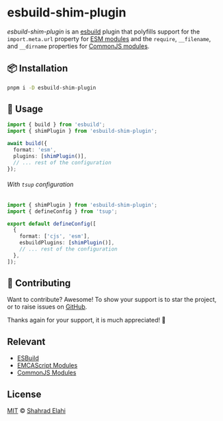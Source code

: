 # esbuild-shim-plugin

_esbuild-shim-plugin_ is an [esbuild](https://esbuild.github.io/) plugin that polyfills support for the `import.meta.url` property for [ESM modules](https://nodejs.org/api/esm.html) and the `require`, `__filename`, and `__dirname` properties for [CommonJS modules](https://nodejs.org/api/modules.html).

## 📦 Installation

```sh
pnpm i -D esbuild-shim-plugin
```

## 📖 Usage

```typescript
import { build } from 'esbuild';
import { shimPlugin } from 'esbuild-shim-plugin';

await build({
  format: 'esm',
  plugins: [shimPlugin()],
  // ... rest of the configuration
});
```

###### With `tsup` configuration

```typescript
import { shimPlugin } from 'esbuild-shim-plugin';
import { defineConfig } from 'tsup';

export default defineConfig([
  {
    format: ['cjs', 'esm'],
    esbuildPlugins: [shimPlugin()],
    // ... rest of the configuration
  },
]);
```

## 🤝 Contributing

Want to contribute? Awesome! To show your support is to star the project, or to raise issues on [GitHub](https://github.com/shahradelahi/esbuild-shim-plugin).

Thanks again for your support, it is much appreciated! 🙏

## Relevant

- [ESBuild](https://esbuild.github.io/)
- [EMCAScript Modules](https://nodejs.org/api/esm.html)
- [CommonJS Modules](https://nodejs.org/api/modules.html)

## License

[MIT](/LICENSE) © [Shahrad Elahi](https://github.com/shahradelahi)
